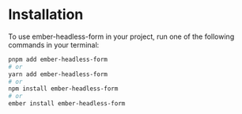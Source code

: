 # Installation

To use ember-headless-form in your project, run one of the following commands in your terminal:

```bash
pnpm add ember-headless-form
# or
yarn add ember-headless-form
# or
npm install ember-headless-form
# or
ember install ember-headless-form
```
